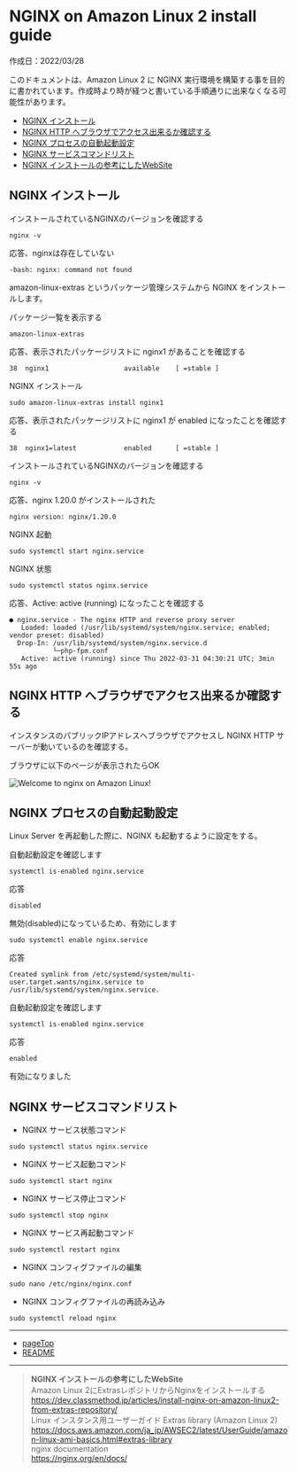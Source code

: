 # <a name="pageTop"></a>NGINX on Amazon Linux 2 install guide

作成日：2022/03/28<br>

このドキュメントは、Amazon Linux 2 に NGINX 実行環境を構築する事を目的に書かれています。作成時より時が経つと書いている手順通りに出来なくなる可能性があります。

+ [NGINX インストール](#install_nginx)
+ [NGINX HTTP へブラウザでアクセス出来るか確認する](#welcome_nginx)
+ [NGINX プロセスの自動起動設定](#enabled_nginx_service)
+ [NGINX サービスコマンドリスト](#status_nginx_service)
+ [NGINX インストールの参考にしたWebSite](#reference_website_nginx)

## <a name="install_nginx"></a>NGINX インストール

インストールされているNGINXのバージョンを確認する
```
nginx -v
```

応答、nginxは存在していない
```
-bash: nginx: command not found
```

amazon-linux-extras というパッケージ管理システムから NGINX をインストールします。

パッケージ一覧を表示する
```
amazon-linux-extras
```

応答、表示されたパッケージリストに nginx1 があることを確認する
```
38  nginx1                   available    [ =stable ]
```

NGINX インストール
```
sudo amazon-linux-extras install nginx1
``` 

応答、表示されたパッケージリストに nginx1 が enabled になったことを確認する
```
38  nginx1=latest            enabled      [ =stable ]
```

インストールされているNGINXのバージョンを確認する
```
nginx -v
```

応答、nginx 1.20.0 がインストールされた
```
nginx version: nginx/1.20.0
```

NGINX 起動
```
sudo systemctl start nginx.service
```

NGINX 状態

```
sudo systemctl status nginx.service
```

応答、Active: active (running) になったことを確認する
```
● nginx.service - The nginx HTTP and reverse proxy server
   Loaded: loaded (/usr/lib/systemd/system/nginx.service; enabled; vendor preset: disabled)
  Drop-In: /usr/lib/systemd/system/nginx.service.d
           └─php-fpm.conf
   Active: active (running) since Thu 2022-03-31 04:30:21 UTC; 3min 55s ago
```


## <a name="welcome_nginx"></a>NGINX HTTP へブラウザでアクセス出来るか確認する


インスタンスのパブリックIPアドレスへブラウザでアクセスし NGINX HTTP サーバーが動いているのを確認する。

ブラウザに以下のページが表示されたらOK

![Welcome to nginx on Amazon Linux!](https://pgflow.s3.us-west-2.amazonaws.com/github/Laravel-on-Amazon-Linux-2-developer-guide/Welcome-to-nginx-on-Amazon-Linux.png)


## <a name="enabled_nginx_service"></a>NGINX プロセスの自動起動設定
Linux Server を再起動した際に、NGINX も起動するように設定をする。

自動起動設定を確認します

```
systemctl is-enabled nginx.service
```

応答

```
disabled
```

無効(disabled)になっているため、有効にします

```
sudo systemctl enable nginx.service
```

応答

```
Created symlink from /etc/systemd/system/multi-user.target.wants/nginx.service to /usr/lib/systemd/system/nginx.service. 
```

自動起動設定を確認します
```
systemctl is-enabled nginx.service
```

応答
```
enabled
```

有効になりました

## <a name="status_nginx_service"></a>NGINX サービスコマンドリスト

+ NGINX サービス状態コマンド
```
sudo systemctl status nginx.service
```

+ NGINX サービス起動コマンド

```
sudo systemctl start nginx
```

+ NGINX サービス停止コマンド

```
sudo systemctl stop nginx
```

+ NGINX サービス再起動コマンド

```
sudo systemctl restart nginx
```

+ NGINX コンフィグファイルの編集

```
sudo nano /etc/nginx/nginx.conf
```

+ NGINX コンフィグファイルの再読み込み
```
sudo systemctl reload nginx
```

***
+ [pageTop](#pageTop)
+ [README](README.md)
***
> <a name="reference_website_nginx"></a> **NGINX インストールの参考にしたWebSite** <br>
Amazon Linux 2にExtrasレポジトリからNginxをインストールする<br>
https://dev.classmethod.jp/articles/install-nginx-on-amazon-linux2-from-extras-repository/<br>
Linux インスタンス用ユーザーガイド Extras library (Amazon Linux 2)<br>
https://docs.aws.amazon.com/ja_jp/AWSEC2/latest/UserGuide/amazon-linux-ami-basics.html#extras-library<br>
nginx documentation<br>
https://nginx.org/en/docs/
